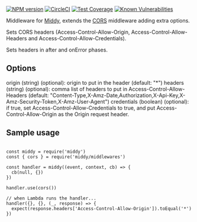 [![NPM version](https://img.shields.io/npm/v/middy-cors-extended.svg?style=flat-square)](https://www.npmjs.com/package/middy-cors-extended)
[![CircleCI](https://circleci.com/gh/miki79/middy-cors-extended.svg?style=shield)](https://circleci.com/gh/miki79/middy-cors-extended)
[![Test Coverage](https://api.codeclimate.com/v1/badges/37f15eba5cacdf29b1c9/test_coverage)](https://codeclimate.com/github/miki79/middy-cors-extended/test_coverage)
[![Known Vulnerabilities](https://snyk.io/test/github/miki79/middy-cors-extended/badge.svg?targetFile=package.json)](https://snyk.io/test/github/miki79/middy-cors-extended?targetFile=package.json)

Middleware for [Middy](https://github.com/middyjs/middy), extends the [CORS](https://github.com/middyjs/middy/blob/master/docs/middlewares.md#cors) middleware adding extra options.

Sets CORS headers (Access-Control-Allow-Origin, Access-Control-Allow-Headers and Access-Control-Allow-Credentials).

Sets headers in after and onError phases.

## Options

origin (string) (optional): origin to put in the header (default: "*")
headers (string) (optional): comma list of headers to put in Access-Control-Allow-Headers (default: "Content-Type,X-Amz-Date,Authorization,X-Api-Key,X-Amz-Security-Token,X-Amz-User-Agent")
credentials (boolean) (optional): if true, set Access-Control-Allow-Credentials to true, and put Access-Control-Allow-Origin as the Origin request header.


## Sample usage
```

const middy = require('middy')
const { cors } = require('middy/middlewares')

const handler = middy((event, context, cb) => {
  cb(null, {})
})

handler.use(cors())

// when Lambda runs the handler...
handler({}, {}, (_, response) => {
  expect(response.headers['Access-Control-Allow-Origin']).toEqual('*')
})
```